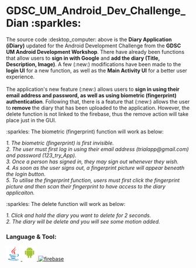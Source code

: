 <h1>GDSC_UM_Android_Dev_Challenge_Dian :sparkles:</h1>

<p>The source code :desktop_computer: above is the <b>Diary Application (iDiary)</b> updated for the Android Development Challenge from the <b>GDSC UM Android Development Workshop</b>. There have already been functions that allow users to <b>sign in with Google</b> and <b>add the diary (Title, Description, Image)</b>. A few (:new:) modifications have been made to the <b>login UI</b> for a new function, as well as the <b>Main Activity UI</b> for a better user experience.
 <br><br> The application's new feature (:new:) allows users to <b>sign in using their email address and password, as well as using biometric (fingerprint) authentication</b>. Following that, there is a feature that (:new:) allows the user to<b> remove </b>the diary that has been uploaded to the application. However, the delete function is not linked to the firebase, thus the remove action will take place just in the GUI. </p>

<p> :sparkles: The biometric (fingerprint) function will work as below:</p>
 <p><i>  1.   The biometric (fingerprint) is first invisible.<br> 2.   The user must first log in using their email address (trialapp@gmail.com) and password (123_try_App).<br> 3.   Once a person has signed in, they may sign out whenever they wish.<br> 4.   As soon as the user signs out, a fingerprint picture will appear beneath the login button.<br> 5.   To utilise the fingerprint function, users must first click the fingerprint picture and then scan their fingerprint to have access to the diary applicaiton.</i></p>
 
 <p> :sparkles: The delete function will work as below:</p>
 <p><i>  1.   Click and hold the diary you want to delete for 2 seconds.<br> 2.   The diary will be delete and you will see some motion added.</i></p>
 
 <h3 align="left"></i>Language & Tool:</h3>
<p align="left"> <a href="https://www.java.com" target="_blank" rel="noreferrer"> <img src="https://raw.githubusercontent.com/devicons/devicon/master/icons/java/java-original.svg" alt="java" width="40" height="40"/> </a>
   <a href="https://developer.android.com" target="_blank" rel="noreferrer"> <img src="https://raw.githubusercontent.com/devicons/devicon/master/icons/android/android-original-wordmark.svg" alt="android" width="40" height="40"/> </a> <a href="https://firebase.google.com/" target="_blank" rel="noreferrer"> <img src="https://www.vectorlogo.zone/logos/firebase/firebase-icon.svg" alt="firebase" width="40" height="40"/> </a>
